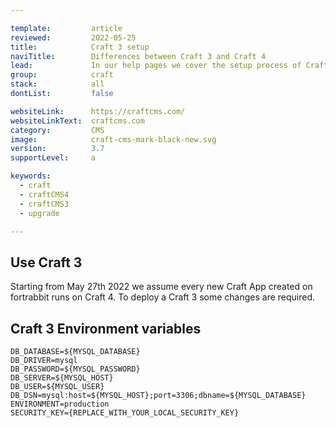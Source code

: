 ```yaml
---

template:         article
reviewed:         2022-05-25
title:            Craft 3 setup
naviTitle:        Differences between Craft 3 and Craft 4
lead:             In our help pages we cover the setup process of Craft 4. Here we document the differences to Craft 3. 
group:            craft
stack:            all
dontList:         false

websiteLink:      https://craftcms.com/
websiteLinkText:  craftcms.com
category:         CMS
image:            craft-cms-mark-black-new.svg
version:          3.7
supportLevel:     a

keywords:
  - craft
  - craftCMS4
  - craftCMS3
  - upgrade

---
```



## Use Craft 3 

Starting from May 27th 2022 we assume every new Craft App created on fortrabbit runs on Craft 4. To deploy a Craft 3 some changes are required.    

## Craft 3 Environment variables


```
DB_DATABASE=${MYSQL_DATABASE}
DB_DRIVER=mysql
DB_PASSWORD=${MYSQL_PASSWORD}
DB_SERVER=${MYSQL_HOST}
DB_USER=${MYSQL_USER}
DB_DSN=mysql:host=${MYSQL_HOST};port=3306;dbname=${MYSQL_DATABASE}
ENVIRONMENT=production
SECURITY_KEY={REPLACE_WITH_YOUR_LOCAL_SECURITY_KEY}
```
